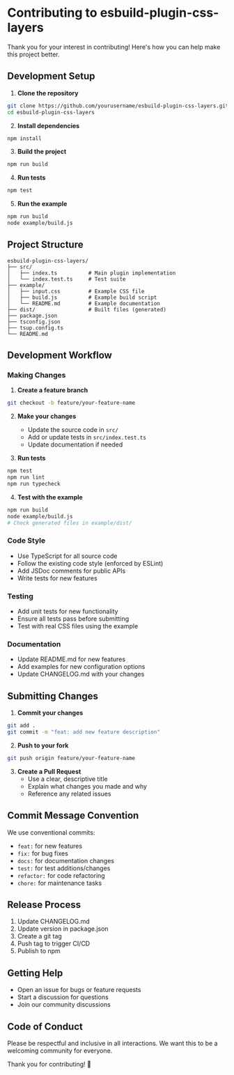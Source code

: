# Contributing to esbuild-plugin-css-layers

Thank you for your interest in contributing! Here's how you can help make this project better.

## Development Setup

1. **Clone the repository**

```bash
git clone https://github.com/yourusername/esbuild-plugin-css-layers.git
cd esbuild-plugin-css-layers
```

2. **Install dependencies**

```bash
npm install
```

3. **Build the project**

```bash
npm run build
```

4. **Run tests**

```bash
npm test
```

5. **Run the example**

```bash
npm run build
node example/build.js
```

## Project Structure

```
esbuild-plugin-css-layers/
├── src/
│   ├── index.ts          # Main plugin implementation
│   └── index.test.ts     # Test suite
├── example/
│   ├── input.css         # Example CSS file
│   ├── build.js          # Example build script
│   └── README.md         # Example documentation
├── dist/                 # Built files (generated)
├── package.json
├── tsconfig.json
├── tsup.config.ts
└── README.md
```

## Development Workflow

### Making Changes

1. **Create a feature branch**

```bash
git checkout -b feature/your-feature-name
```

2. **Make your changes**

    - Update the source code in `src/`
    - Add or update tests in `src/index.test.ts`
    - Update documentation if needed

3. **Run tests**

```bash
npm test
npm run lint
npm run typecheck
```

4. **Test with the example**

```bash
npm run build
node example/build.js
# Check generated files in example/dist/
```

### Code Style

- Use TypeScript for all source code
- Follow the existing code style (enforced by ESLint)
- Add JSDoc comments for public APIs
- Write tests for new features

### Testing

- Add unit tests for new functionality
- Ensure all tests pass before submitting
- Test with real CSS files using the example

### Documentation

- Update README.md for new features
- Add examples for new configuration options
- Update CHANGELOG.md with your changes

## Submitting Changes

1. **Commit your changes**

```bash
git add .
git commit -m "feat: add new feature description"
```

2. **Push to your fork**

```bash
git push origin feature/your-feature-name
```

3. **Create a Pull Request**
    - Use a clear, descriptive title
    - Explain what changes you made and why
    - Reference any related issues

## Commit Message Convention

We use conventional commits:

- `feat:` for new features
- `fix:` for bug fixes
- `docs:` for documentation changes
- `test:` for test additions/changes
- `refactor:` for code refactoring
- `chore:` for maintenance tasks

## Release Process

1. Update CHANGELOG.md
2. Update version in package.json
3. Create a git tag
4. Push tag to trigger CI/CD
5. Publish to npm

## Getting Help

- Open an issue for bugs or feature requests
- Start a discussion for questions
- Join our community discussions

## Code of Conduct

Please be respectful and inclusive in all interactions. We want this to be a welcoming community for everyone.

Thank you for contributing! 🎉
